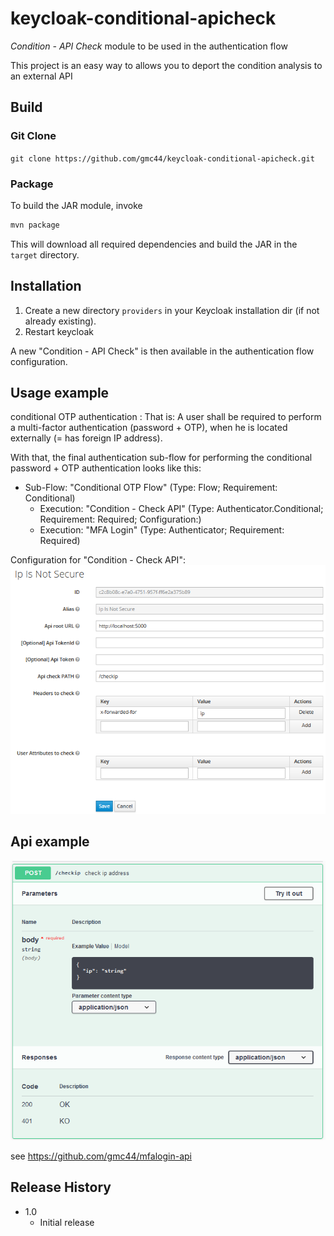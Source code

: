 # keycloak-conditional-apicheck

*Condition - API Check* module to be used in the authentication flow

This project is an easy way to allows you to deport the condition analysis to an external API


## Build 

### Git Clone
`git clone https://github.com/gmc44/keycloak-conditional-apicheck.git`

### Package
To build the JAR module, invoke
```sh
mvn package
```

This will download all required dependencies and build the JAR in the `target` directory.

## Installation

1. Create a new directory `providers` in your Keycloak installation dir (if not already existing).
2. Restart keycloak

A new "Condition - API Check" is then available in the authentication flow configuration.

## Usage example

conditional OTP authentication :
That is: A user shall be required to perform a multi-factor authentication (password + OTP), when he is located externally (= has foreign IP address).

With that, the final authentication sub-flow for performing the conditional password + OTP authentication looks like this:

- Sub-Flow: "Conditional OTP Flow" (Type: Flow; Requirement: Conditional)
  - Execution: "Condition - Check API" (Type: Authenticator.Conditional; Requirement: Required; Configuration:)
  - Execution: "MFA Login" (Type: Authenticator; Requirement: Required)

Configuration for "Condition - Check API":
![configuration](doc/Condition%20-%20API%20Check%20-%20IpIsNotSecure.png?raw=true "configuration")

## Api example
![swagger](doc/Condition%20-%20API%20Check%20-%20Swagger.png?raw=true "swagger")

see https://github.com/gmc44/mfalogin-api

## Release History

* 1.0
    * Initial release